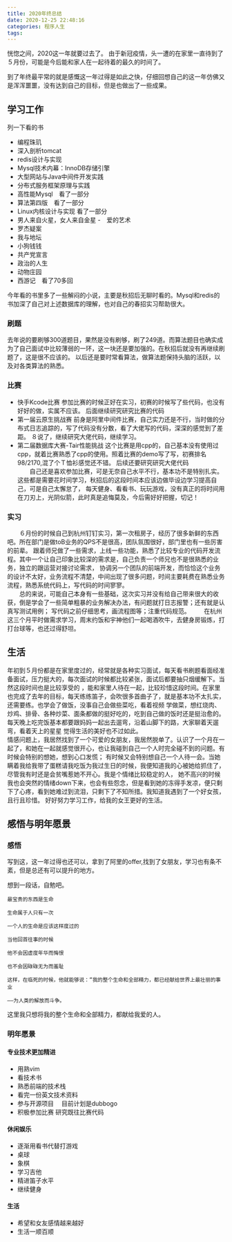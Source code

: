 ```yaml
---
title: 2020年终总结
date: 2020-12-25 22:48:16
categories: 程序人生
tags:
---
```


  恍惚之间，2020这一年就要过去了。
  由于新冠疫情，头一遭的在家里一直待到了５月份，可能是今后能和家人在一起待着的最久的时间了。
  
  到了年终最平常的就是感慨这一年过得是如此之快，仔细回想自己的这一年仿佛又是浑浑噩噩，没有达到自己的目标，但是也做出了一些成果。
  <!--more-->
    
## 学习工作

列一下看的书
- 编程珠玑
- 深入剖析tomcat
- redis设计与实现
- Mysql技术内幕：InnoDB存储引擎
- 大型网站与Java中间件开发实践
- 分布式服务框架原理与实践
- 高性能Mysql　看了一部分
- 算法第四版　看了一部分
- Linux内核设计与实现 看了一部分
- 男人来自火星，女人来自金星
-　爱的艺术
- 罗杰疑案
- 我与地坛
- 小狗钱钱
- 共产党宣言
- 政治的人生
- 动物庄园
- 西游记　看了70多回

今年看的书里多了一些解闷的小说，主要是秋招后无聊时看的。Mysql和redis的书加深了自己对上述数据库的理解，也对自己的春招实习帮助很大。

### 刷题
去年说的要刷够300道题目，果然是没有刷够，刷了249道。而算法题目也确实成为了自己面试中比较薄弱的一环，这一块还是要加强的。在秋招后就没有再继续刷题了，这是很不应该的。
以后还是要时常看算法，做算法题保持头脑的活跃，以及对各类算法的熟悉。

### 比赛
- 快手Kcode比赛
参加比赛的时候正好在实习，初赛的时候写了些代码，也没有好好的做，实属不应该。
后面继续研究研究比赛的代码
- 第一届云原生挑战赛
前身是阿里中间件比赛，自己实力还是不行，当时做的分布式日志追踪的，写了代码没有分数，看了大佬写的代码，深深的感觉到了差距。
８说了，继续研究大佬代码，继续学习。
- 第二届数据库大赛-Tair性能挑战
这个比赛是用cpp的，自己基本没有使用过cpp，就着比赛熟悉了cpp的使用。照着比赛的demo写了写，初赛排名98/2170,混了个Ｔ恤衫感觉还不错。
后续还要研究研究大佬代码<br>
　　自己还是喜欢参加比赛，可是无奈自己水平不行，基本功不是特别扎实。这些都是需要花时间学习，秋招后的这段时间本应该边做毕设边学习提高自己，可是自己太懈怠了，
每天健身、看看书、玩玩游戏，没有真正的将时间用在刀刃上，光阴似箭，此时真是追悔莫及，今后需好好把握，切记！

### 实习
　　６月份的时候自己到杭州钉钉实习，第一次租房子，经历了很多新鲜的东西吧。所在部门是做toB业务的QPS不是很高，团队氛围很好，部门里也有一些厉害的前辈。
跟着师兄做了一些需求，上线一些功能，熟悉了比较专业的代码开发流程。其中一个让自己印象比较深的需求是，自己负责一个师兄也不是很熟悉的业务，独立的跟运营对接讨论需求，
协调另一个团队的前端开发，而恰恰这个业务的设计不太好，业务流程不清楚，中间出现了很多问题，时间主要耗费在熟悉业务流程，熟悉系统代码上，写代码的时间寥寥。<br>
　　总的来说，可能自己本身有一些基础，这次实习并没有给自己带来很大的收获，倒是学会了一些简单粗暴的业务解决办法，有问题就打日志报警；还有就是认真写测试用例；
写代码之前仔细思考，画流程图等；注重代码规范。
　　在杭州这三个月平时做需求学习，周末约饭和宇神他们一起喝酒吹牛，去健身房锻炼，打打台球等，也还过得舒坦。
## 生活
  年初到５月份都是在家里度过的，经常就是各种实习面试，每天看书刷题看面经准备面试，压力挺大的，每次面试的时候都比较紧张，面试后都要抽只烟缓解下。当然这段时间也是比较享受的
，能和家里人待在一起，比较珍惜这段时间。在家里也完成了去年的目标，每天练练笛子，会吹很多首曲子了，就是基本功不太扎实，还需要练。也学会了做饭，没事自己会做些菜吃，看着视频
学做菜，想红烧肉、炒鸡、排骨、各种炒菜、面条都做的挺好吃的，吃到自己做的饭时还是挺治愈的。每天晚上吃完饭基本都要跟妈妈一起出去遛弯，沿着山脚下的路，大家聊着天遛弯，看着天上的星星
觉得生活的美好也不过如此。<br>
  情感问题上，我居然找到了一个可爱的女朋友，我居然脱单了。认识了一个月在一起了，和她在一起就感觉很开心，也让我碰到自己一个人时完全碰不到的问题。有时候会特别的想她，想到心口发慌；
有时候又会特别想自己一个人待一会。当她瞒着我给我带了蛋糕请我吃饭为我过生日的时候，我便知道我的心被她给抓住了，尽管我有时还是会贫嘴惹她不开心。我是个情绪比较稳定的人，
她不高兴的时候我也会突然的情绪down下来，也会有些怨念，但是看到她的冻得手发凉，便只剩下了心疼，看到她难过到流泪，只剩下了不知所措。我知道我遇到了一个好女孩，且行且珍惜。
好好努力学习工作，给我的女王更好的生活。

## 感悟与明年愿景

### 感悟
  写到这，这一年过得也还可以，拿到了阿里的offer,找到了女朋友，学习也有条不紊，但是总还有可以提升的地方。
  
  想到一段话，自勉吧。
  
    最宝贵的东西是生命
    
    生命属于人只有一次
    
    一个人的生命是应该这样度过的
    
    当他回首往事的时候
    
    他不会因虚度年华而悔恨
    
    也不会因碌碌无为而羞耻
    
    这样，在临死的时候，他就能够说：“我的整个生命和全部精力，都已经献给世界上最壮丽的事业
    
    ——为人类的解放而斗争。
    
这里我只想将我的整个生命和全部精力，都献给我爱的人。

### 明年愿景

#### 专业技术更加精进
- 用熟vim
- 看技术书
- 熟悉前端的技术栈
- 看完一份英文技术资料
- 参与开源项目　
目前计划是dubbogo
- 积极参加比赛
研究既往比赛代码

#### 休闲娱乐
- 逐渐用看书代替打游戏
- 桌球
- 象棋
- 学习吉他
- 精进笛子水平
- 继续健身

#### 生活
- 希望和女友感情越来越好
- 生活一顺百顺


































    